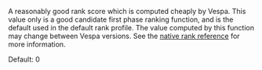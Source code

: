 A reasonably good rank score which is computed cheaply by Vespa. This value only is a good candidate first phase ranking function, and is the default used in the default rank profile. The value computed by this function may change between Vespa versions. See the [native rank reference](https://docs.vespa.ai/en/reference/nativerank.html) for more information.

Default: 0
